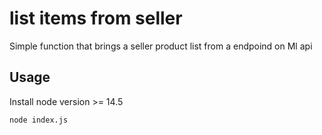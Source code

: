 # list items from seller

Simple function that brings a seller product list from a endpoind on Ml api

## Usage

Install node version >= 14.5

```bash
node index.js
```